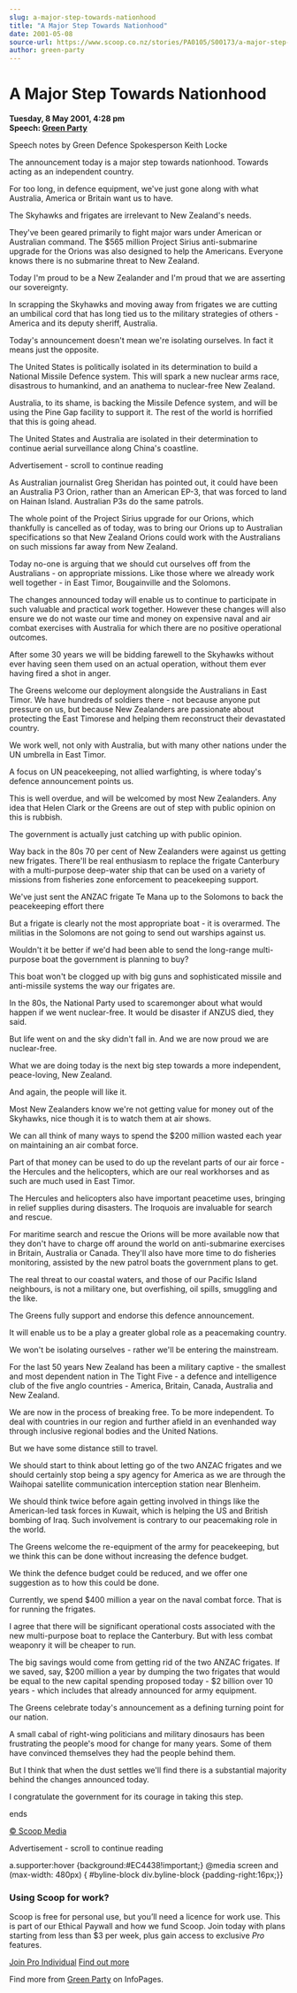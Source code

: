 ```yaml
---
slug: a-major-step-towards-nationhood
title: "A Major Step Towards Nationhood"
date: 2001-05-08
source-url: https://www.scoop.co.nz/stories/PA0105/S00173/a-major-step-towards-nationhood.htm
author: green-party
---
```

A Major Step Towards Nationhood
===============================

**Tuesday, 8 May 2001, 4:28 pm**  
**Speech: [Green Party](https://info.scoop.co.nz/Green_Party)**

Speech notes by Green Defence Spokesperson Keith Locke

The announcement today is a major step towards nationhood. Towards acting as an independent country.

For too long, in defence equipment, we've just gone along with what Australia, America or Britain want us to have.

The Skyhawks and frigates are irrelevant to New Zealand's needs.

They've been geared primarily to fight major wars under American or Australian command. The $565 million Project Sirius anti-submarine upgrade for the Orions was also designed to help the Americans. Everyone knows there is no submarine threat to New Zealand.

Today I'm proud to be a New Zealander and I'm proud that we are asserting our sovereignty.

In scrapping the Skyhawks and moving away from frigates we are cutting an umbilical cord that has long tied us to the military strategies of others - America and its deputy sheriff, Australia.

Today's announcement doesn't mean we're isolating ourselves. In fact it means just the opposite.

The United States is politically isolated in its determination to build a National Missile Defence system. This will spark a new nuclear arms race, disastrous to humankind, and an anathema to nuclear-free New Zealand.

Australia, to its shame, is backing the Missile Defence system, and will be using the Pine Gap facility to support it. The rest of the world is horrified that this is going ahead.

The United States and Australia are isolated in their determination to continue aerial surveillance along China's coastline.

Advertisement - scroll to continue reading





As Australian journalist Greg Sheridan has pointed out, it could have been an Australia P3 Orion, rather than an American EP-3, that was forced to land on Hainan Island. Australian P3s do the same patrols.

The whole point of the Project Sirius upgrade for our Orions, which thankfully is cancelled as of today, was to bring our Orions up to Australian specifications so that New Zealand Orions could work with the Australians on such missions far away from New Zealand.

Today no-one is arguing that we should cut ourselves off from the Australians - on appropriate missions. Like those where we already work well together - in East Timor, Bougainville and the Solomons.

The changes announced today will enable us to continue to participate in such valuable and practical work together. However these changes will also ensure we do not waste our time and money on expensive naval and air combat exercises with Australia for which there are no positive operational outcomes.

After some 30 years we will be bidding farewell to the Skyhawks without ever having seen them used on an actual operation, without them ever having fired a shot in anger.

The Greens welcome our deployment alongside the Australians in East Timor. We have hundreds of soldiers there - not because anyone put pressure on us, but because New Zealanders are passionate about protecting the East Timorese and helping them reconstruct their devastated country.

We work well, not only with Australia, but with many other nations under the UN umbrella in East Timor.

A focus on UN peacekeeping, not allied warfighting, is where today's defence announcement points us.

This is well overdue, and will be welcomed by most New Zealanders. Any idea that Helen Clark or the Greens are out of step with public opinion on this is rubbish.

The government is actually just catching up with public opinion.

Way back in the 80s 70 per cent of New Zealanders were against us getting new frigates. There'll be real enthusiasm to replace the frigate Canterbury with a multi-purpose deep-water ship that can be used on a variety of missions from fisheries zone enforcement to peacekeeping support.

We've just sent the ANZAC frigate Te Mana up to the Solomons to back the peacekeeping effort there

But a frigate is clearly not the most appropriate boat - it is overarmed. The militias in the Solomons are not going to send out warships against us.

Wouldn't it be better if we'd had been able to send the long-range multi-purpose boat the government is planning to buy?

This boat won't be clogged up with big guns and sophisticated missile and anti-missile systems the way our frigates are.

In the 80s, the National Party used to scaremonger about what would happen if we went nuclear-free. It would be disaster if ANZUS died, they said.

But life went on and the sky didn't fall in. And we are now proud we are nuclear-free.

What we are doing today is the next big step towards a more independent, peace-loving, New Zealand.

And again, the people will like it.

Most New Zealanders know we're not getting value for money out of the Skyhawks, nice though it is to watch them at air shows.

We can all think of many ways to spend the $200 million wasted each year on maintaining an air combat force.

Part of that money can be used to do up the revelant parts of our air force - the Hercules and the helicopters, which are our real workhorses and as such are much used in East Timor.

The Hercules and helicopters also have important peacetime uses, bringing in relief supplies during disasters. The Iroquois are invaluable for search and rescue.

For maritime search and rescue the Orions will be more available now that they don't have to charge off around the world on anti-submarine exercises in Britain, Australia or Canada. They'll also have more time to do fisheries monitoring, assisted by the new patrol boats the government plans to get.

The real threat to our coastal waters, and those of our Pacific Island neighbours, is not a military one, but overfishing, oil spills, smuggling and the like.

The Greens fully support and endorse this defence announcement.

It will enable us to be a play a greater global role as a peacemaking country.

We won't be isolating ourselves - rather we'll be entering the mainstream.

For the last 50 years New Zealand has been a military captive - the smallest and most dependent nation in The Tight Five - a defence and intelligence club of the five anglo countries - America, Britain, Canada, Australia and New Zealand.

We are now in the process of breaking free. To be more independent. To deal with countries in our region and further afield in an evenhanded way through inclusive regional bodies and the United Nations.

But we have some distance still to travel.

We should start to think about letting go of the two ANZAC frigates and we should certainly stop being a spy agency for America as we are through the Waihopai satellite communication interception station near Blenheim.

We should think twice before again getting involved in things like the American-led task forces in Kuwait, which is helping the US and British bombing of Iraq. Such involvement is contrary to our peacemaking role in the world.

The Greens welcome the re-equipment of the army for peacekeeping, but we think this can be done without increasing the defence budget.

We think the defence budget could be reduced, and we offer one suggestion as to how this could be done.

Currently, we spend $400 million a year on the naval combat force. That is for running the frigates.

I agree that there will be significant operational costs associated with the new multi-purpose boat to replace the Canterbury. But with less combat weaponry it will be cheaper to run.

The big savings would come from getting rid of the two ANZAC frigates. If we saved, say, $200 million a year by dumping the two frigates that would be equal to the new capital spending proposed today - $2 billion over 10 years - which includes that already announced for army equipment.

The Greens celebrate today's announcement as a defining turning point for our nation.

A small cabal of right-wing politicians and military dinosaurs has been frustrating the people's mood for change for many years. Some of them have convinced themselves they had the people behind them.

But I think that when the dust settles we'll find there is a substantial majority behind the changes announced today.

I congratulate the government for its courage in taking this step.

ends

  

[© Scoop Media](http://www.scoop.co.nz/about/terms.html)  

Advertisement - scroll to continue reading



a.supporter:hover {background:#EC4438!important;} @media screen and (max-width: 480px) { #byline-block div.byline-block {padding-right:16px;}}

### Using Scoop for work?

Scoop is free for personal use, but you’ll need a licence for work use. This is part of our Ethical Paywall and how we fund Scoop. Join today with plans starting from less than $3 per week, plus gain access to exclusive _Pro_ features.  
  
[Join Pro Individual](https://pro.scoop.co.nz/Individual/?from=ProIn24) [Find out more](https://pro.scoop.co.nz/using-scoop-for-work/?from=ProIn24)

Find more from [Green Party](https://info.scoop.co.nz/Green_Party) on InfoPages.